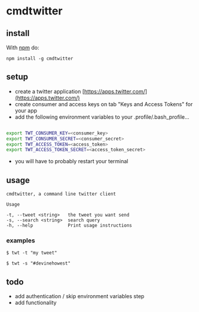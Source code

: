 # cmdtwitter

## install

With [npm](http://npmjs.org) do:

```
npm install -g cmdtwitter
```

## setup

* create a twitter application [https://apps.twitter.com/](https://apps.twitter.com/)
* create consumer and access keys on tab "Keys and Access Tokens" for your app
* add the following environment variables to your .profile/.bash_profile...

```bash

export TWT_CONSUMER_KEY=<consumer_key>
export TWT_CONSUMER_SECRET=<consumer_secret>
export TWT_ACCESS_TOKEN=<access_token>
export TWT_ACCESS_TOKEN_SECRET=<access_token_secret>

```

* you will have to probably restart your terminal

## usage

```
cmdtwitter, a command line twitter client

Usage

-t, --tweet <string>   the tweet you want send
-s, --search <string>  search query
-h, --help             Print usage instructions

```

### examples

```
$ twt -t "my tweet"
```

```
$ twt -s "#devinehowest"
```

## todo

* add authentication / skip environment variables step
* add functionality
